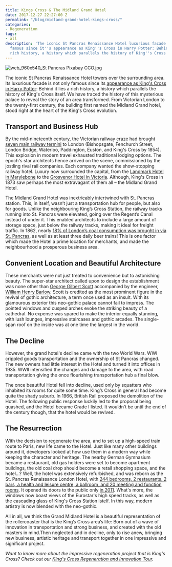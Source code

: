 ```yaml
---
title: Kings Cross & The Midland Grand Hotel
date: 2017-12-27 22:27:00 Z
permalink: "/blog/midland-grand-hotel-kings-cross/"
categories:
- Regeneration
tags:
- all
description: 'The iconic St Pancras Renaissance Hotel luxurious facade is not only
  famous since it''s appearance as King''s Cross in Harry Potter: Behind it lies a
  rich history, a history which parallels the history of King''s Cross itself. '
---
```


![web_960x540_St Pancras Pixabay CCO.jpg](/uploads/web_960x540_St%20Pancras%20Pixabay%20CCO.jpg)

The iconic St Pancras Renaissance Hotel towers over the surrounding area. Its luxurious facade is not only famous since its [appearance as King's Cross in Harry Potter](https://stpancras.com/art/st-pancras-on-film-and-tv): Behind it lies a rich history, a history which parallels the history of King's Cross itself. We have traced the history of this mysterious palace to reveal the story of an area transformed. From Victorian London to the twenty-first century, the building first named the Midland Grand hotel, stood right at the heart of the King's Cross evolution.

## Transport and Business Hub

By the mid-nineteenth century, the Victorian railway craze had brought [seven main railway termini](https://www.youtube.com/watch?v=c0bV6B0-dXM) to London (Bishopsgate, Fenchurch Street, London Bridge, Waterloo, Paddington, Euston, and King's Cross by 1854). This explosion in modern travel exhausted traditional lodging options. The epoch's star architects hence arrived on the scene, commissioned by the jostling rival rail companies. Each company wanted the show-stopping railway hotel. Luxury now surrounded the capital, from the [Landmark Hotel in Marylebone](https://www.landmarklondon.co.uk/en) to the [Grosvenor Hotel in Victoria](http://www.telegraph.co.uk/travel/destinations/europe/united-kingdom/england/london/central/victoria/hotels/the-grosvenor-hotel/). Although, King's Cross in 1873 saw perhaps the most extravagant of them all – the Midland Grand Hotel.

The Midland Grand Hotel was inextricably intertwined with St. Pancras station. This, in itself, wasn’t just a transportation hub for people, but also for goods. Unlike the neighbouring King’s Cross Station, the railway tracks running into St. Pancras were elevated, going over the Regent’s Canal instead of under it. This enabled architects to include a large amount of storage space, just below the railway tracks, making it ideal for freight traffic. In 1862, nearly [18% of London’s coal consumption was brought in via St. Pancras](https://stpancras.com/history/a-brief-history-of-st-pancras), as well as  at least three daily beer trains! This is one factor which made the Hotel a prime location for merchants, and made the neighbourhood a prosperous business area.

## Convenient Location and Beautiful Architecture

These merchants were not just treated to convenience but to astonishing beauty. The super-star architect called upon to design the establishment was none other than [George Gilbert Scott](http://www.vam.ac.uk/content/articles/s/sir-george-gilbert-scott/) accompanied by the engineer, [William Henry Barlow](https://www.networkrail.co.uk/who-we-are/our-history/eminent-engineers/william-henry-barlow/). Scott is credited as the most prominent figure in the revival of gothic architecture, a term once used as an insult. With its glamourous exterior this neo-gothic palace cannot fail to impress. The pointed windows and cusped arches evoke the striking beauty of a cathedral. No expense was spared to make the interior equally stunning, with lush lounges, impressive staircases and gothic arcades. The single-span roof on the inside was at one time the largest in the world.

## The Decline

However, the grand hotel's decline came with the two World Wars. WWI crippled goods transportation and the ownership of St Pancras changed. The new owners had little interest in the Hotel and turned it into offices in 1935. WWII intensified the changes and damage to the area, with road transportation giving the once flourishing transportation hub a final blow.

The once beautiful Hotel fell into decline, used only by squatters who inhabited its rooms for quite some time. King’s Cross in general had become quite the shady suburb. In 1966, British Rail proposed the demolition of the Hotel. The following public response luckily led to the proposal being quashed, and the Hotel became Grade I listed. It wouldn’t be until the end of the century though, that the hotel would be revived.

## The Resurrection

With the decision to regenerate the area, and to set up a high-speed train route to Paris, new life came to the Hotel. Just like many other buildings around it, developers looked at how use them in a modern way while keeping the character and heritage. The nearby German Gymnasium became a restaurant, old gas holders were set to become apartment buildings, the old coal drop should become a retail shopping space, and the hotel…? Well, the hotel was extensively refurbished, and was reborn as the St. Pancras Renaissance London Hotel, with [244 bedrooms, 2 restaurants, 2 bars, a health and leisure centre, a ballroom, and 20 meeting and function rooms](https://www.marriott.co.uk/hotels/travel/lonpr-st-pancras-renaissance-hotel-london/). It opened its doors to the public only [in 2011](https://en.wikipedia.org/wiki/St._Pancras_Renaissance_London_Hotel). What's more, the windows now boast views of the Eurostar's high speed tracks, as well as the cascading glass of King's Cross Station istelf. In this way, modern artistry is now blended with the neo-gothic.

All in all, we think the Grand Midland Hotel is a beautiful representation of the rollercoaster that is the King’s Cross area’s life: Born out of a wave of innovation in transportation and strong business, and created with the old masters in mind.Then neglected and in decline, only to rise anew, bringing new business, artistic heritage and transport together in one impressive and significant project.

*Want to know more about the impressive regeneration project that is King's Cross? Check out our [King's Cross Regeneration and Innovation Tour](https://www.insiderlondon.com/london/educational-tours/kings-cross-regeneration/#kings-cross-innovation-and-regeneration).*
